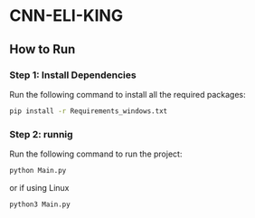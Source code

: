 # CNN-ELI-KING

## How to Run

### Step 1: Install Dependencies
Run the following command to install all the required packages:
```bash
pip install -r Requirements_windows.txt
```
### Step 2: runnig
Run the following command to run the project:
```bash
python Main.py
```
or if using Linux
```bash
python3 Main.py
```
